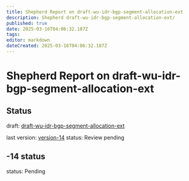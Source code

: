 ```yaml
---
title: Shepherd Report on draft-wu-idr-bgp-segment-allocation-ext
description: Shepherd draft-wu-idr-bgp-segment-allocation-ext/
published: true
date: 2025-03-16T04:06:32.187Z
tags: 
editor: markdown
dateCreated: 2025-03-16T04:06:32.187Z
---
```


# Shepherd Report on draft-wu-idr-bgp-segment-allocation-ext


## Status 
draft: [draft-wu-idr-bgp-segment-allocation-ext](https://datatracker.ietf.org/doc/draft-wu-idr-bgp-segment-allocation-ext/)

last version: [version-14](f.org/archive/id/draft-wu-idr-bgp-segment-allocation-ext-14.txt)
status: Review pending 


## -14 status 

status: Pending 